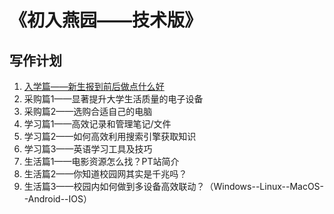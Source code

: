 # 《初入燕园——技术版》

## 写作计划

1. [入学篇——新生报到前后做点什么好](https://github.com/xiaotianxt/rookie-in-pku/blob/master/入学篇/入学篇.md)
2. 采购篇1——显著提升大学生活质量的电子设备
3. 采购篇2——选购合适自己的电脑
4. 学习篇1——高效记录和管理笔记/文件
5. 学习篇2——如何高效利用搜索引擎获取知识
6. 学习篇3——英语学习工具及技巧
7. 生活篇1——电影资源怎么找？PT站简介
8. 生活篇2——你知道校园网其实是千兆吗？
9. 生活篇3——校园内如何做到多设备高效联动？（Windows--Linux--MacOS--Android--IOS）